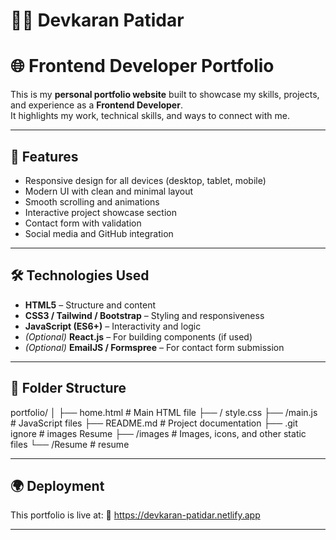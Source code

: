 # 👨‍💻 Devkaran Patidar 
# 🌐 Frontend Developer Portfolio

This is my **personal portfolio website** built to showcase my skills, projects, and experience as a **Frontend Developer**.  
It highlights my work, technical skills, and ways to connect with me.

---

## 🚀 Features

- Responsive design for all devices (desktop, tablet, mobile)  
- Modern UI with clean and minimal layout  
- Smooth scrolling and animations  
- Interactive project showcase section  
- Contact form with validation  
- Social media and GitHub integration  

---

## 🛠️ Technologies Used

- **HTML5** – Structure and content  
- **CSS3 / Tailwind / Bootstrap** – Styling and responsiveness  
- **JavaScript (ES6+)** – Interactivity and logic  
- *(Optional)* **React.js** – For building components (if used)  
- *(Optional)* **EmailJS / Formspree** – For contact form submission  

---

## 📁 Folder Structure
portfolio/
│
├── home.html # Main HTML file
├── / style.css
├── /main.js # JavaScript files 
├── README.md # Project documentation
├── .git ignore # images Resume
├── /images # Images, icons, and other static files
└──  /Resume # resume

---

## 🌍 Deployment

This portfolio is live at:
🔗 https://devkaran-patidar.netlify.app

---

